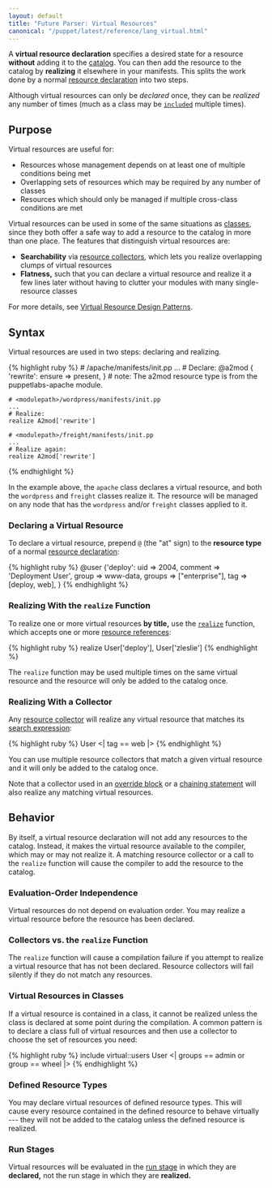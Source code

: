 ```yaml
---
layout: default
title: "Future Parser: Virtual Resources"
canonical: "/puppet/latest/reference/lang_virtual.html"
---
```


[resources]: ./future_lang_resources.html
[references]: ./future_lang_data_resource_reference.html
[classes]: ./future_lang_classes.html
[realize_function]: /references/3.7.latest/function.html#realize
[include]: ./future_lang_classes.html#using-include
[collectors]: ./future_lang_collectors.html
[search_expression]: ./future_lang_collectors.html#search-expressions
[override]: ./future_lang_resources_advanced.html#amending-attributes-with-a-collector
[chaining]: ./future_lang_relationships.html#chaining-arrows
[virtual_guide]: /guides/virtual_resources.html
[catalog]: ./future_lang_summary.html#compilation-and-catalogs


A **virtual resource declaration** specifies a desired state for a resource **without** adding it to the [catalog][]. You can then add the resource to the catalog by **realizing** it elsewhere in your manifests. This splits the work done by a normal [resource declaration][resources] into two steps.

Although virtual resources can only be _declared_ once, they can be _realized_ any number of times (much as a class may be [`included`][include] multiple times).

Purpose
-----

Virtual resources are useful for:

* Resources whose management depends on at least one of multiple conditions being met
* Overlapping sets of resources which may be required by any number of classes
* Resources which should only be managed if multiple cross-class conditions are met

Virtual resources can be used in some of the same situations as [classes][], since they both offer a safe way to add a resource to the catalog in more than one place. The features that distinguish virtual resources are:

* **Searchability** via [resource collectors][collectors], which lets you realize overlapping clumps of virtual resources
* **Flatness,** such that you can declare a virtual resource and realize it a few lines later without having to clutter your modules with many single-resource classes

For more details, see [Virtual Resource Design Patterns][virtual_guide].

Syntax
-----

Virtual resources are used in two steps: declaring and realizing.

{% highlight ruby %}
    # <modulepath>/apache/manifests/init.pp
    ...
    # Declare:
    @a2mod { 'rewrite':
      ensure => present,
    } # note: The a2mod resource type is from the puppetlabs-apache module.

    # <modulepath>/wordpress/manifests/init.pp
    ...
    # Realize:
    realize A2mod['rewrite']

    # <modulepath>/freight/manifests/init.pp
    ...
    # Realize again:
    realize A2mod['rewrite']
{% endhighlight %}

In the example above, the `apache` class declares a virtual resource, and both the `wordpress` and `freight` classes realize it. The resource will be managed on any node that has the `wordpress` and/or `freight` classes applied to it.

### Declaring a Virtual Resource

To declare a virtual resource, prepend `@` (the "at" sign) to the **resource type** of a normal [resource declaration][resources]:

{% highlight ruby %}
    @user {'deploy':
      uid     => 2004,
      comment => 'Deployment User',
      group   => www-data,
      groups  => ["enterprise"],
      tag     => [deploy, web],
    }
{% endhighlight %}

### Realizing With the `realize` Function

To realize one or more virtual resources **by title,** use the [`realize`][realize_function] function, which accepts one or more [resource references][references]:

{% highlight ruby %}
    realize User['deploy'], User['zleslie']
{% endhighlight %}

The `realize` function may be used multiple times on the same virtual resource and the resource will only be added to the catalog once.

### Realizing With a Collector

Any [resource collector][collectors] will realize any virtual resource that matches its [search expression][search_expression]:

{% highlight ruby %}
    User <| tag == web |>
{% endhighlight %}

You can use multiple resource collectors that match a given virtual resource and it will only be added to the catalog once.

Note that a collector used in an [override block][override] or a [chaining statement][chaining] will also realize any matching virtual resources.


Behavior
-----

By itself, a virtual resource declaration will not add any resources to the catalog. Instead, it makes the virtual resource available to the compiler, which may or may not realize it. A matching resource collector or a call to the `realize` function will cause the compiler to add the resource to the catalog.

### Evaluation-Order Independence

Virtual resources do not depend on evaluation order. You may realize a virtual resource before the resource has been declared.

### Collectors vs. the `realize` Function

The `realize` function will cause a compilation failure if you attempt to realize a virtual resource that has not been declared. Resource collectors will fail silently if they do not match any resources.

### Virtual Resources in Classes

If a virtual resource is contained in a class, it cannot be realized unless the class is declared at some point during the compilation. A common pattern is to declare a class full of virtual resources and then use a collector to choose the set of resources you need:

{% highlight ruby %}
    include virtual::users
    User <| groups == admin or group == wheel |>
{% endhighlight %}

### Defined Resource Types

You may declare virtual resources of defined resource types. This will cause every resource contained in the defined resource to behave virtually --- they will not be added to the catalog unless the defined resource is realized.

### Run Stages

Virtual resources will be evaluated in the [run stage](./future_lang_run_stages.html) in which they are **declared,** not the run stage in which they are **realized.**
